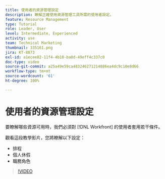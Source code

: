 ```yaml
---
title: 使用者的資源管理設定
description: 瞭解正確使用資源管理工具所需的使用者設定。
feature: Resource Management
type: Tutorial
role: Leader, User
level: Intermediate, Experienced
activity: use
team: Technical Marketing
thumbnail: 335161.png
jira: KT-8873
exl-id: a1ecee82-11f4-4b10-ba0d-49eff4c337c0
doc-type: video
source-git-commit: a25a49e59ca483246271214886ea4dc9c10e8d66
workflow-type: tm+mt
source-wordcount: '61'
ht-degree: 100%

---
```


# 使用者的資源管理設定

要瞭解哪些資源可用時，我們必須對 [!DNL Workfront] 的使用者套用若干條件。

觀看這段教學影片，您將瞭解以下設定：

* 排程
* 個人休假
* 職務角色

>[!VIDEO](https://video.tv.adobe.com/v/335161/?quality=12&learn=on)
